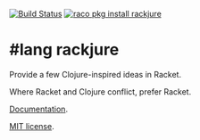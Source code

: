 [![Build Status](https://travis-ci.org/greghendershott/rackjure.png?branch=master)](https://travis-ci.org/greghendershott/rackjure)
[![raco pkg install rackjure](https://img.shields.io/badge/Racket_Package-raco_pkg_install_rackjure-blue.svg)](http:pkgs.racket-lang.org/#[rackjure])

# #lang rackjure

Provide a few Clojure-inspired ideas in Racket.

Where Racket and Clojure conflict, prefer Racket.

[Documentation](http://www.greghendershott.com/rackjure/).

[MIT license](https://github.com/greghendershott/rackjure/blob/master/rackjure/LICENSE).
